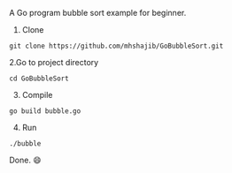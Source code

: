 
A Go program bubble sort example for beginner.

1. Clone

```
git clone https://github.com/mhshajib/GoBubbleSort.git
```

2.Go to project directory

```
cd GoBubbleSort
```

3. Compile

```
go build bubble.go
```

4. Run

```
./bubble
```

Done. :smile:
